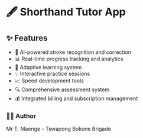 # 🖋️ Shorthand Tutor App

## ✨ Features
- 🤖 AI-powered stroke recognition and correction
- 📊 Real-time progress tracking and analytics
- 🎯 Adaptive learning system
- 💡 Interactive practice sessions
- 📈 Speed development tools
- 🔍 Comprehensive assessment system
- 💰 Integrated billing and subscription management

### 👨‍🏫 Author
Mr T. Maenge - Tswapong Bokone Brigade
